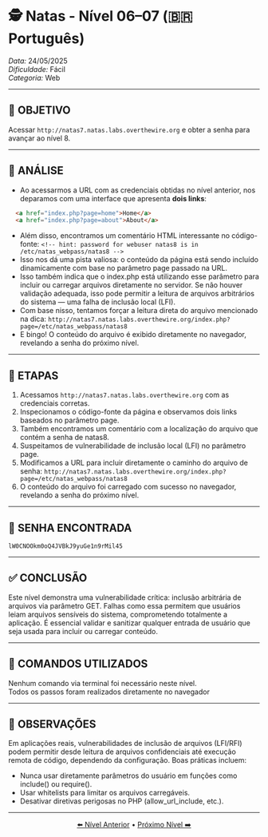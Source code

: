 # 🕵️ Natas - Nível 06–07 (🇧🇷 Português)  
*Data:* 24/05/2025  
*Dificuldade:* Fácil  
*Categoria:* Web

---

## 🎯 OBJETIVO

Acessar `http://natas7.natas.labs.overthewire.org` e obter a senha para avançar ao nível 8.

---

## 🔎 ANÁLISE

- Ao acessarmos a URL com as credenciais obtidas no nível anterior, nos deparamos com uma interface que apresenta **dois links**:

```html
  <a href="index.php?page=home">Home</a>
  <a href="index.php?page=about">About</a>
```
- Além disso, encontramos um comentário HTML interessante no código-fonte:
`<!-- hint: password for webuser natas8 is in /etc/natas_webpass/natas8 -->`
- Isso nos dá uma pista valiosa: o conteúdo da página está sendo incluído dinamicamente com base no parâmetro page passado na URL.
- Isso também indica que o index.php está utilizando esse parâmetro para incluir ou carregar arquivos diretamente no servidor.
Se não houver validação adequada, isso pode permitir a leitura de arquivos arbitrários do sistema — uma falha de inclusão local (LFI).
- Com base nisso, tentamos forçar a leitura direta do arquivo mencionado na dica:
`http://natas7.natas.labs.overthewire.org/index.php?page=/etc/natas_webpass/natas8`
- E bingo! O conteúdo do arquivo é exibido diretamente no navegador, revelando a senha do próximo nível.



---

## 🧱 ETAPAS

1. Acessamos `http://natas7.natas.labs.overthewire.org` com as credenciais corretas.  
2. Inspecionamos o código-fonte da página e observamos dois links baseados no parâmetro page.  
3. Também encontramos um comentário com a localização do arquivo que contém a senha de natas8.  
4. Suspeitamos de vulnerabilidade de inclusão local (LFI) no parâmetro page. 
5. Modificamos a URL para incluir diretamente o caminho do arquivo de senha:
   `http://natas7.natas.labs.overthewire.org/index.php?page=/etc/natas_webpass/natas8`
6. O conteúdo do arquivo foi carregado com sucesso no navegador, revelando a senha do próximo nível.  

---

## 🔑 SENHA ENCONTRADA

```
lW0CNOOkm0oQ4JVBkJ9yuGe1n9rMil45
```

---

## ✅ CONCLUSÃO

Este nível demonstra uma vulnerabilidade crítica: inclusão arbitrária de arquivos via parâmetro GET.
Falhas como essa permitem que usuários leiam arquivos sensíveis do sistema, comprometendo totalmente a aplicação.
É essencial validar e sanitizar qualquer entrada de usuário que seja usada para incluir ou carregar conteúdo.

---

## 🧪 COMANDOS UTILIZADOS

Nenhum comando via terminal foi necessário neste nível.  
Todos os passos foram realizados diretamente no navegador  

---

## 🧠 OBSERVAÇÕES

Em aplicações reais, vulnerabilidades de inclusão de arquivos (LFI/RFI) podem permitir desde leitura de arquivos confidenciais até execução remota de código, dependendo da configuração.
Boas práticas incluem:

- Nunca usar diretamente parâmetros do usuário em funções como include() ou require().  
- Usar whitelists para limitar os arquivos carregáveis.  
- Desativar diretivas perigosas no PHP (allow_url_include, etc.).  

---

<p align="center"> <a href="../Natas05-06/Readme-BR.md">⬅️ Nível Anterior</a> • <a href="../Natas07-08/Readme-BR.md">Próximo Nível ➡️</a> </p>

